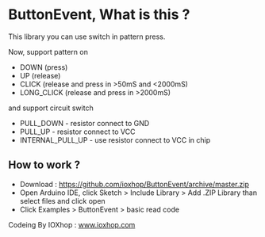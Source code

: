 # ButtonEvent, What is this ?
This library you can use switch in pattern press. 

Now, support pattern on 

 * DOWN (press)
 * UP (release)
 * CLICK (release and press in >50mS and <2000mS)
 * LONG_CLICK (release and press in >2000mS)

and support circuit switch

 * PULL_DOWN - resistor connect to GND
 * PULL_UP - resistor connect to VCC
 * INTERNAL_PULL_UP - use resistor connect to VCC in chip
 
 ## How to work ?
 
 * Download : https://github.com/ioxhop/ButtonEvent/archive/master.zip
 * Open Arduino IDE, click Sketch > Include Library > Add .ZIP Library than select files and click open
 * Click Examples > ButtonEvent > basic read code
 
 Codeing By IOXhop : www.ioxhop.com
